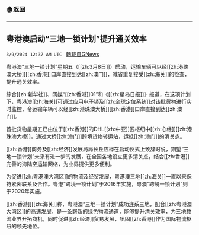 ###  [:house:返回](README.md)
---


## 粤港澳启动“三地一锁计划”提升通关效率
`3/9/2024 12:37 AM UTC ` [轉載自GNews](https://gnews.org/articles/2378623)

粤港澳“三地一锁计划”星期五（[[zh:3月8日]]）启动，运输车辆可以经[[zh:港珠澳大桥]][[zh:香港]]口岸直接到达[[zh:澳门]]，减省重复接受[[zh:海关]]的检查，提升通关效率。

综合[[zh:新华社]]、网媒“[[zh:香港]]01”和《[[zh:星岛日报]]》报道，在这项计划下，粤港澳[[zh:海关]]可通过应用电子锁及[[zh:全球定位系统]]对该批货物进行实时监控，令运输车辆可以经[[zh:港珠澳大桥]][[zh:香港]]口岸直接到达[[zh:澳门]]。

首批货物星期五已由位于[[zh:香港]]的DHL[[zh:中亚]]区枢纽中[[zh:心经]][[zh:港珠澳大桥]]，通过大桥[[zh:澳门]]跨境货物转运站，运抵[[zh:澳门]]的清关点。

[[zh:香港]]商务及[[zh:经济]]发展局局长丘应桦在启动仪式上致辞时说，期望“三地一锁计划”未来有进一步的发展，在全国各地设立更多清关点，结合[[zh:香港]]完善的海陆空运输网络，为业界提供更多便利。

为促进[[zh:粤港澳大湾区]]的物流及经贸发展，粤港澳三地[[zh:海关]]一直以来保持紧密联系及合作。粤港“跨境一锁计划”于2016年实施，粤澳“跨境一锁计划”则于2020年实施。

[[zh:香港]][[zh:海关]]称，粤港澳“三地一锁计划”成功连系三地，配合[[zh:粤港澳大湾区]]的高速发展，是一条崭新的绿色物流通道，能够提升清关效率，为三地物流业界开拓商机，同时促进[[zh:经济]]贸易发展，巩固[[zh:香港]]作为国际物流枢纽的领先地位。
